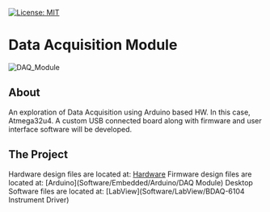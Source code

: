 [![License: MIT](https://img.shields.io/github/license/mashape/apistatus.svg)](https://github.com/tobozo/M5Stack-SD-Updater/blob/master/LICENSE)

# Data Acquisition Module

![DAQ_Module](Documents/TestPanelSmall.jpg)

## About
An exploration of Data Acquisition using Arduino based HW. In this case, Atmega32u4.
A custom USB connected board along with firmware and user interface software will be developed.

## The Project

Hardware design files are located at: [Hardware](/Hardware)
Firmware design files are located at: [Arduino](Software/Embedded/Arduino/DAQ Module)
Desktop Software files are located at:  [LabView](Software/LabView/BDAQ-6104 Instrument Driver)

